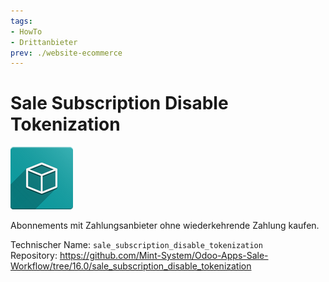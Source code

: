 ```yaml
---
tags:
- HowTo
- Drittanbieter
prev: ./website-ecommerce
---
```


# Sale Subscription Disable Tokenization
![icon_oms_box](assets/icon_oms_box.png)

Abonnements mit Zahlungsanbieter ohne wiederkehrende Zahlung kaufen.

Technischer Name: `sale_subscription_disable_tokenization`\
Repository: <https://github.com/Mint-System/Odoo-Apps-Sale-Workflow/tree/16.0/sale_subscription_disable_tokenization>
